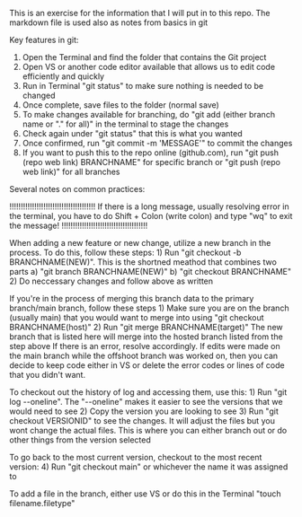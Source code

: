 This is an exercise for the information that I will put in to this repo. 
The markdown file is used also as notes from basics in git


Key features in git:

1) Open the Terminal and find the folder that contains the Git project
2) Open VS or another code editor available that allows us to edit code efficiently and quickly
3) Run in Terminal "git status" to make sure nothing is needed to be changed
4) Once complete, save files to the folder (normal save)
5) To make changes available for branching, do "git add (either branch name or "." for all)" in the terminal to stage the changes
6) Check again under "git status" that this is what you wanted
7) Once confirmed, run "git commit -m 'MESSAGE'" to commit the changes
8) If you want to push this to the repo online (github.com), run "git push (repo web link) BRANCHNAME" for specific branch or "git push (repo web link)" for all branches



Several notes on common practices:

!!!!!!!!!!!!!!!!!!!!!!!!!!!!!!!!!!!!!!
If there is a long message, usually resolving error in the terminal, you have to do Shift + Colon (write colon) and type "wq" to exit the message!
!!!!!!!!!!!!!!!!!!!!!!!!!!!!!!!!!!!!!!

When adding a new feature or new change, utilize a new branch in the process. To do this, follow these steps:
    1) Run "git checkout -b BRANCHNAME(NEW)". This is the shortned meathod that combines two parts
        a) "git branch BRANCHNAME(NEW)"
        b) "git checkout BRANCHNAME"
    2) Do neccessary changes and follow above as written

If you're in the process of merging this branch data to the primary branch/main branch, follow these steps
    1) Make sure you are on the branch (usually main) that you would want to merge into using "git checkout BRANCHNAME(host)"
    2) Run "git merge BRANCHNAME(target)" The new branch that is listed here will merge into the hosted branch listed from the step above
If there is an error, resolve accordingly. If edits were made on the main branch while the offshoot branch was worked on, then you can decide to keep code either in VS or delete the error codes or lines of code that you didn't want.

To checkout out the history of log and accessing them, use this:
    1) Run "git log --oneline". The "--oneline" makes it easier to see the versions that we would need to see
    2) Copy the version you are looking to see
    3) Run "git checkout VERSIONID" to see the changes. It will adjust the files but you wont change the actual files. This is where you can either branch out or do other things from the version selected

To go back to the most current version, checkout to the most recent version:
    4) Run "git checkout main" or whichever the name it was assigned to

To add a file in the branch, either use VS or do this in the Terminal
    "touch filename.filetype"